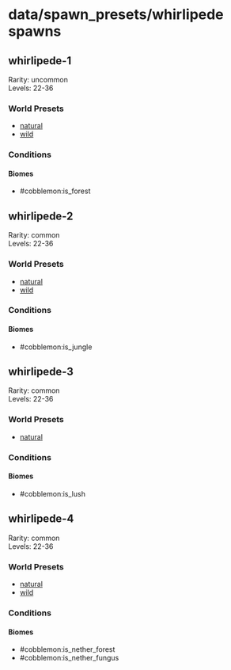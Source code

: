 # data/spawn_presets/whirlipede spawns  
  
## whirlipede-1  
Rarity: uncommon  
Levels: 22-36  
  
### World Presets  
* [natural](/data/world_presets/natural.md)  
* [wild](/data/world_presets/wild.md)  
  
### Conditions  
  
#### Biomes  
  * #cobblemon:is_forest
  
  
## whirlipede-2  
Rarity: common  
Levels: 22-36  
  
### World Presets  
* [natural](/data/world_presets/natural.md)  
* [wild](/data/world_presets/wild.md)  
  
### Conditions  
  
#### Biomes  
  * #cobblemon:is_jungle
  
  
## whirlipede-3  
Rarity: common  
Levels: 22-36  
  
### World Presets  
* [natural](/data/world_presets/natural.md)  
  
### Conditions  
  
#### Biomes  
  * #cobblemon:is_lush
  
  
## whirlipede-4  
Rarity: common  
Levels: 22-36  
  
### World Presets  
* [natural](/data/world_presets/natural.md)  
* [wild](/data/world_presets/wild.md)  
  
### Conditions  
  
#### Biomes  
  * #cobblemon:is_nether_forest
  * #cobblemon:is_nether_fungus
  
